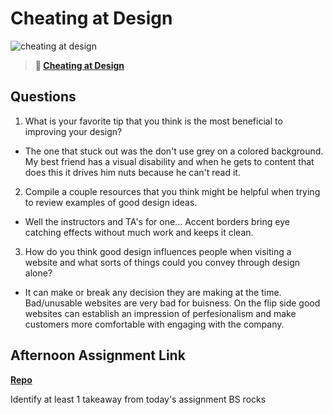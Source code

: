 # Cheating at Design

![cheating at design](https://bcw.blob.core.windows.net/public/img/courses/5247609446691139)

> **📖 [Cheating at Design](https://codeworksacademy.com/fs-student-guide/resources/wk1/04-Cheating-at-Design)**

## Questions

1. What is your favorite tip that you think is the most beneficial to improving your design?
- The one that stuck out was the don't use grey on a colored background. My best friend has a visual disability and when he gets to content that does this it drives him nuts because he can't read it.

2. Compile a couple resources that you think might be helpful when trying to review examples of good design ideas.
- Well the instructors and TA's for one... Accent borders bring eye catching effects without much work and keeps it clean.

3. How do you think good design influences people when visiting a website and what sorts of things could you convey through design alone?
- It can make or break any decision they are making at the time. Bad/unusable websites are very bad for buisness. On the flip side good websites can establish an impression of perfesionalism and make customers more comfortable with engaging with the company.

## Afternoon Assignment Link

**[Repo](https://randyhall91.github.io/Bootstrapintro/)**

Identify at least 1 takeaway from today's assignment
BS rocks